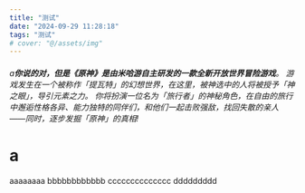 ```yaml
---
title: "测试"
date: "2024-09-29 11:28:18"
tags: "测试"
# cover: "@/assets/img"
---
```


###### a**你说的对，但是《原神》是由米哈游自主研发的一款全新开放世界冒险游戏**。 游戏发生在一个被称作「提瓦特」的幻想世界，在这里，被神选中的人将被授予「神之眼」，导引元素之力。 你将扮演一位名为「旅行者」的神秘角色，在自由的旅行中邂逅性格各异、能力独特的同伴们，和他们一起击败强敌，找回失散的亲人——同时，逐步发掘「原神」的真相!



# a

aaaaaaaa
bbbbbbbbbbbb
cccccccccccccc
ddddddddd
